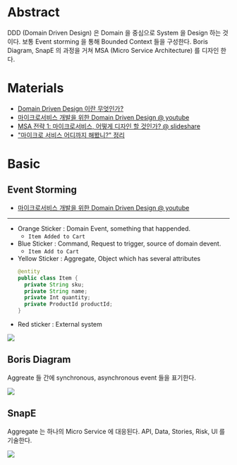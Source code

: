 # Abstract

DDD (Domain Driven Design) 은 Domain 을 중심으로 System 을 Design 하는 것이다. 보통 Event storming 을 통해 Bounded Context 들을 구성한다. Boris Diagram, SnapE 의 과정을 거쳐 MSA (Micro Service Architecture) 를 디자인 한다.

# Materials

* [Domain Driven Design 이란 무엇인가?](https://frontalnh.github.io/2018/05/17/z_domain-driven-design/)
* [마이크로서비스 개발을 위한 Domain Driven Design @ youtube](https://www.youtube.com/watch?v=QUMERCN3rZs&feature=youtu.be)
* [MSA 전략 1: 마이크로서비스, 어떻게 디자인 할 것인가? @ slideshare](https://www.slideshare.net/PivotalKorea/msa-1-154454835)
* ["마이크로 서비스 어디까지 해봤니?" 정리](https://syundev.tistory.com/125)

# Basic

## Event Storming

* [마이크로서비스 개발을 위한 Domain Driven Design @ youtube](https://www.youtube.com/watch?v=QUMERCN3rZs&feature=youtu.be)

-----

* Orange Sticker : Domain Event, something that happended.
  * `Item Added to Cart`
* Blue Sticker : Command, Request to trigger, source of domain devent.
  * `Item Add to Cart`
* Yellow Sticker : Aggregate, Object which has several attributes
  ```java
  @entity
  public class Item {
    private String sku;
    private String name;
    private Int quantity;
    private ProductId productId;
  }
  ```
* Red sticker : External system

![](https://img1.daumcdn.net/thumb/R1280x0/?scode=mtistory2&fname=https%3A%2F%2Fblog.kakaocdn.net%2Fdn%2FmUee9%2FbtqBil20Nun%2FfLOZVDQ6d2CngWnxXkiOO1%2Fimg.png)

## Boris Diagram

Aggreate 들 간에 synchronous, asynchronous event 들을 표기한다.

![](https://img1.daumcdn.net/thumb/R1280x0/?scode=mtistory2&fname=https%3A%2F%2Fblog.kakaocdn.net%2Fdn%2FmWJYL%2FbtqBkqISPTh%2FIgxDNQPqxPRoyVsolHKqWk%2Fimg.png)

## SnapE

Aggregate 는 하나의 Micro Service 에 대응된다. API, Data, Stories, Risk, UI 를 기술한다.

![](https://img1.daumcdn.net/thumb/R1280x0/?scode=mtistory2&fname=https%3A%2F%2Fblog.kakaocdn.net%2Fdn%2FNNQEH%2FbtqBjAMfua2%2F7dMIJawGC5ZI8pCpvOGQF0%2Fimg.png)
